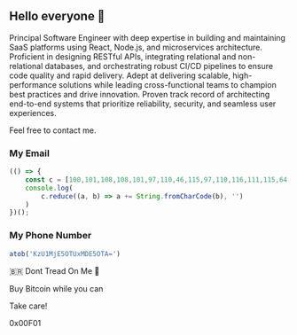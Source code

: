 ## Hello everyone 👋

Principal Software Engineer with deep expertise in building and maintaining SaaS platforms using React, Node.js, and microservices architecture. Proficient in designing RESTful APIs, integrating relational and non-relational databases, and orchestrating robust CI/CD pipelines to ensure code quality and rapid delivery. Adept at delivering scalable, high-performance solutions while leading cross-functional teams to champion best practices and drive innovation. Proven track record of architecting end-to-end systems that prioritize reliability, security, and seamless user experiences.

Feel free to contact me.

### My Email

```javascript
(() => {
    const c = [100,101,108,108,101,97,110,46,115,97,110,116,111,115,64,103,109,97,105,108,46,99,111,109];
    console.log(
        c.reduce((a, b) => a += String.fromCharCode(b), '')
    )
})();
````

### My Phone Number

```javascript
atob('KzU1MjE5OTUxMDE5OTA=')
```


🇧🇷 Dont Tread On Me 🐍

Buy Bitcoin while you can

Take care!

0x00F01

